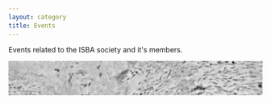 ```yaml
---
layout: category
title: Events
---
```


Events related to the ISBA society and it's members.

![bacteria](/assets/images/bacteria.jpg)
